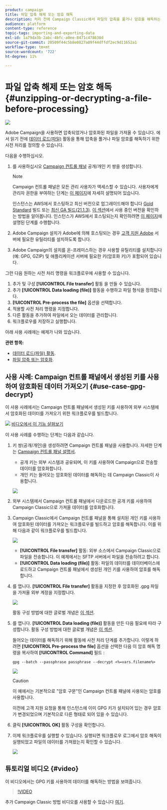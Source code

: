 ```yaml
---
product: campaign
title: 파일 압축 해제 또는 암호 해독
description: 처리 전에 Campaign Classic에서 파일의 압축을 풀거나 암호를 해독하는 방법을 알아봅니다.
audience: platform
content-type: reference
topic-tags: importing-and-exporting-data
exl-id: 1a79da3b-2abc-4bfc-a0ee-8471c478638d
source-git-commit: 20509f44c5b8e0827a09f44dffdf2ec9d11652a1
workflow-type: tm+mt
source-wordcount: '722'
ht-degree: 11%

---
```


# 파일 압축 해제 또는 암호 해독 {#unzipping-or-decrypting-a-file-before-processing}

![](../../assets/common.svg)

Adobe Campaign을 사용하면 압축되었거나 암호화된 파일을 가져올 수 있습니다. 에서 읽기 전에 [데이터 로드(파일)](../../workflow/using/data-loading--file-.md) 활동을 통해 압축을 풀거나 파일 암호를 해독하기 위한 사전 처리를 정의할 수 있습니다.

다음을 수행하십시오.

1. 를 사용하십시오 [Campaign 컨트롤 패널](https://experienceleague.adobe.com/docs/control-panel/using/instances-settings/gpg-keys-management.html#decrypting-data) 공개/개인 키 쌍을 생성합니다.

   >[!NOTE]
   >
   >Campaign 컨트롤 패널은 모든 관리 사용자가 액세스할 수 있습니다. 사용자에게 관리자 권한을 부여하는 단계는 [이 페이지](https://experienceleague.adobe.com/docs/control-panel/using/discover-control-panel/managing-permissions.html?lang=ko#discover-control-panel)에 자세히 설명되어 있습니다.
   >
   >인스턴스는 AWS에서 호스팅하고 최신 버전으로 업그레이드해야 합니다 [Gold Standard](../../rn/using/gs-overview.md) 빌드 또는 [최신 GA 빌드(21.1.3)](../../rn/using/latest-release.md). [이 섹션](../../platform/using/launching-adobe-campaign.md#getting-your-campaign-version)에서 사용 중인 버전을 확인하는 방법을 알아봅니다. 인스턴스가 AWS에서 호스팅되는지 확인하려면 [이 페이지](https://experienceleague.adobe.com/docs/control-panel/using/faq.html)에 설명된 단계를 수행합니다.

1. Adobe Campaign 설치가 Adobe에 의해 호스팅되는 경우 [고객 지원 Adobe](https://helpx.adobe.com/kr/enterprise/admin-guide.html/enterprise/using/support-for-experience-cloud.ug.html) 서버에 필요한 유틸리티를 설치하도록 합니다.
1. Adobe Campaign의 설치를 온-프레미스하는 경우 사용할 유틸리티를 설치합니다(예: GPG, GZIP) 및 애플리케이션 서버에 필요한 키(암호화 키)가 포함되어 있습니다.

그런 다음 원하는 사전 처리 명령을 워크플로우에 사용할 수 있습니다.

1. 추가 및 구성 **[!UICONTROL File transfer]** 활동 을 만들 수 있습니다.
1. 추가 **[!UICONTROL Data loading (file)]** 활동을 수행하고 파일 형식을 정의합니다.
1. **[!UICONTROL Pre-process the file]** 옵션을 선택합니다.
1. 적용할 사전 처리 명령을 지정합니다.
1. 다른 활동을 추가하여 파일에서 오는 데이터를 관리합니다.
1. 워크플로우를 저장하고 실행합니다.

아래 사용 사례에는 예제가 나와 있습니다.

**관련 항목:**

* [데이터 로드(파일) 활동](../../workflow/using/data-loading--file-.md).
* [파일 압축 또는 암호화](../../workflow/using/how-to-use-workflow-data.md#zipping-or-encrypting-a-file).

## 사용 사례: Campaign 컨트롤 패널에서 생성된 키를 사용하여 암호화된 데이터 가져오기 {#use-case-gpg-decrypt}

이 사용 사례에서는 Campaign 컨트롤 패널에서 생성된 키를 사용하여 외부 시스템에서 암호화된 데이터를 가져오기 위한 워크플로우를 빌드합니다.

![](assets/do-not-localize/how-to-video.png) [비디오에서 이 기능 살펴보기](#video)

이 사용 사례를 수행하는 단계는 다음과 같습니다.

1. 키 쌍(공개/개인)을 생성하려면 Campaign 컨트롤 패널을 사용합니다. 자세한 단계는 [Campaign 컨트롤 패널 설명서](https://experienceleague.adobe.com/docs/control-panel/using/instances-settings/gpg-keys-management.html#decrypting-data).

   * 공개 키는 외부 시스템과 공유되며, 이 키를 사용하여 Campaign으로 전송할 데이터를 암호화합니다.
   * 개인 키는 들어오는 암호화된 데이터를 해독하는 데 Campaign Classic이 사용합니다.

   ![](assets/gpg_generate.png)

1. 외부 시스템에서 Campaign 컨트롤 패널에서 다운로드한 공개 키를 사용하여 Campaign Classic으로 가져올 데이터를 암호화합니다.

1. Campaign Classic에서 Campaign 컨트롤 패널을 통해 설치된 개인 키를 사용하여 암호화된 데이터를 가져오는 워크플로우를 빌드하고 암호를 해독합니다. 이를 위해 다음과 같이 워크플로우를 빌드합니다.

   ![](assets/gpg_import_workflow.png)

   * **[!UICONTROL File transfer]** 활동: 외부 소스에서 Campaign Classic으로 파일을 전송합니다. 이 예제에서는 SFTP 서버에서 파일을 전송하려고 합니다.
   * **[!UICONTROL Data loading (file)]** 활동: 파일의 데이터를 데이터베이스에 로드하고 Campaign 컨트롤 패널에서 생성된 개인 키를 사용하여 암호를 해독합니다.

1. 를 엽니다. **[!UICONTROL File transfer]** 활동을 지정한 후 암호화된 .gpg 파일을 가져올 외부 계정을 지정합니다.

   ![](assets/gpg_key_transfer.png)

   활동 구성 방법에 대한 글로벌 개념은 [이 섹션](../../workflow/using/file-transfer.md).

1. 를 엽니다. **[!UICONTROL Data loading (file)]** 활동을 만든 다음 필요에 따라 구성합니다. 활동 구성 방법에 대한 글로벌 개념은 [이 섹션](../../workflow/using/data-loading--file-.md).

   들어오는 데이터를 해독하기 위해 활동에 사전 처리 단계를 추가합니다. 이렇게 하려면 **[!UICONTROL Pre-process the file]** 옵션을 선택한 다음 이 암호 해독 명령을 복사하여 **[!UICONTROL Command]** 필드 :

   `gpg --batch --passphrase passphrase --decrypt <%=vars.filename%>`

   ![](assets/gpg_load.png)

   >[!CAUTION]
   >
   >이 예에서는 기본적으로 &quot;암호 구문&quot;인 Campaign 컨트롤 패널에 사용되는 암호를 사용합니다.
   >
   >이전에 고객 지원 요청을 통해 인스턴스에 이미 GPG 키가 설치되어 있는 경우 암호가 변경되었으며 기본적으로 다른 형태로 되어 있을 수 있습니다.

1. 클릭 **[!UICONTROL OK]** 활동 구성을 확인합니다.

1. 이제 워크플로우를 실행할 수 있습니다. 실행되면 워크플로우 로그에서 암호 해독이 실행되었고 파일의 데이터를 가져왔는지 확인할 수 있습니다.

   ![](assets/gpg_run.png)

## 튜토리얼 비디오 {#video}

이 비디오에서는 GPG 키를 사용하여 데이터를 해독하는 방법을 보여줍니다.

>[!VIDEO](https://video.tv.adobe.com/v/36482?quality=12)

추가 Campaign Classic 방법 비디오를 사용할 수 있습니다 [여기](https://experienceleague.adobe.com/docs/campaign-classic-learn/tutorials/overview.html?lang=ko).
